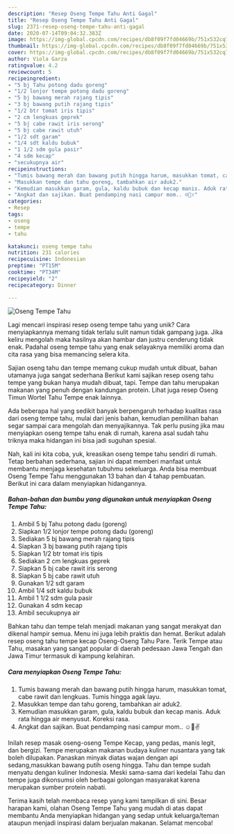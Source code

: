 ```yaml
---
description: "Resep Oseng Tempe Tahu Anti Gagal"
title: "Resep Oseng Tempe Tahu Anti Gagal"
slug: 2371-resep-oseng-tempe-tahu-anti-gagal
date: 2020-07-14T09:04:32.383Z
image: https://img-global.cpcdn.com/recipes/db8f09f7fd04669b/751x532cq70/oseng-tempe-tahu-foto-resep-utama.jpg
thumbnail: https://img-global.cpcdn.com/recipes/db8f09f7fd04669b/751x532cq70/oseng-tempe-tahu-foto-resep-utama.jpg
cover: https://img-global.cpcdn.com/recipes/db8f09f7fd04669b/751x532cq70/oseng-tempe-tahu-foto-resep-utama.jpg
author: Viola Garza
ratingvalue: 4.2
reviewcount: 5
recipeingredient:
- "5 bj Tahu potong dadu goreng"
- "1/2 lonjor tempe potong dadu goreng"
- "5 bj bawang merah rajang tipis"
- "3 bj bawang putih rajang tipis"
- "1/2 btr tomat iris tipis"
- "2 cm lengkuas geprek"
- "5 bj cabe rawit iris serong"
- "5 bj cabe rawit utuh"
- "1/2 sdt garam"
- "1/4 sdt kaldu bubuk"
- "1 1/2 sdm gula pasir"
- "4 sdm kecap"
- "secukupnya air"
recipeinstructions:
- "Tumis bawang merah dan bawang putih hingga harum, masukkan tomat, cabe rawit dan lengkuas. Tumis hingga agak layu."
- "Masukkan tempe dan tahu goreng, tambahkan air aduk2."
- "Kemudian masukkan garam, gula, kaldu bubuk dan kecap manis. Aduk rata hingga air menyusut. Koreksi rasa."
- "Angkat dan sajikan. Buat pendamping nasi campur mom.. ☺🤭✌"
categories:
- Resep
tags:
- oseng
- tempe
- tahu

katakunci: oseng tempe tahu 
nutrition: 231 calories
recipecuisine: Indonesian
preptime: "PT15M"
cooktime: "PT34M"
recipeyield: "2"
recipecategory: Dinner

---
```



![Oseng Tempe Tahu](https://img-global.cpcdn.com/recipes/db8f09f7fd04669b/751x532cq70/oseng-tempe-tahu-foto-resep-utama.jpg)

Lagi mencari inspirasi resep oseng tempe tahu yang unik? Cara menyiapkannya memang tidak terlalu sulit namun tidak gampang juga. Jika keliru mengolah maka hasilnya akan hambar dan justru cenderung tidak enak. Padahal oseng tempe tahu yang enak selayaknya memiliki aroma dan cita rasa yang bisa memancing selera kita.

Sajian oseng tahu dan tempe memang cukup mudah untuk dibuat, bahan utamanya juga sangat sederhana Berikut kami sajikan resep oseng tahu tempe yang bukan hanya mudah dibuat, tapi. Tempe dan tahu merupakan makanan yang penuh dengan kandungan protein. Lihat juga resep Oseng Timun Wortel Tahu Tempe enak lainnya.

Ada beberapa hal yang sedikit banyak berpengaruh terhadap kualitas rasa dari oseng tempe tahu, mulai dari jenis bahan, kemudian pemilihan bahan segar sampai cara mengolah dan menyajikannya. Tak perlu pusing jika mau menyiapkan oseng tempe tahu enak di rumah, karena asal sudah tahu triknya maka hidangan ini bisa jadi suguhan spesial.


Nah, kali ini kita coba, yuk, kreasikan oseng tempe tahu sendiri di rumah. Tetap berbahan sederhana, sajian ini dapat memberi manfaat untuk membantu menjaga kesehatan tubuhmu sekeluarga. Anda bisa membuat Oseng Tempe Tahu menggunakan 13 bahan dan 4 tahap pembuatan. Berikut ini cara dalam menyiapkan hidangannya.

<!--inarticleads1-->

##### Bahan-bahan dan bumbu yang digunakan untuk menyiapkan Oseng Tempe Tahu:

1. Ambil 5 bj Tahu potong dadu (goreng)
1. Siapkan 1/2 lonjor tempe potong dadu (goreng)
1. Sediakan 5 bj bawang merah rajang tipis
1. Siapkan 3 bj bawang putih rajang tipis
1. Siapkan 1/2 btr tomat iris tipis
1. Sediakan 2 cm lengkuas geprek
1. Siapkan 5 bj cabe rawit iris serong
1. Siapkan 5 bj cabe rawit utuh
1. Gunakan 1/2 sdt garam
1. Ambil 1/4 sdt kaldu bubuk
1. Ambil 1 1/2 sdm gula pasir
1. Gunakan 4 sdm kecap
1. Ambil secukupnya air


Bahkan tahu dan tempe telah menjadi makanan yang sangat merakyat dan dikenal hampir semua. Menu ini juga lebih praktis dan hemat. Berikut adalah resep oseng tahu tempe kecap Oseng-Oseng Tahu Pare. Terik Tempe atau Tahu, masakan yang sangat popular di daerah pedesaan Jawa Tengah dan Jawa Timur termasuk di kampung kelahiran. 

<!--inarticleads2-->

##### Cara menyiapkan Oseng Tempe Tahu:

1. Tumis bawang merah dan bawang putih hingga harum, masukkan tomat, cabe rawit dan lengkuas. Tumis hingga agak layu.
1. Masukkan tempe dan tahu goreng, tambahkan air aduk2.
1. Kemudian masukkan garam, gula, kaldu bubuk dan kecap manis. Aduk rata hingga air menyusut. Koreksi rasa.
1. Angkat dan sajikan. Buat pendamping nasi campur mom.. ☺🤭✌


Inilah resep masak oseng-oseng Tempe Kecap, yang pedas, manis legit, dan bergizi. Tempe merupakan makanan budaya kuliner nusantara yang tak boleh dilupakan. Panaskan minyak diatas wajan dengan api sedang,masukkan bawang putih oseng hingga. Tahu dan tempe sudah menyatu dengan kuliner Indonesia. Meski sama-sama dari kedelai Tahu dan tempe juga dikonsumsi oleh berbagai golongan masyarakat karena merupakan sumber protein nabati. 

Terima kasih telah membaca resep yang kami tampilkan di sini. Besar harapan kami, olahan Oseng Tempe Tahu yang mudah di atas dapat membantu Anda menyiapkan hidangan yang sedap untuk keluarga/teman ataupun menjadi inspirasi dalam berjualan makanan. Selamat mencoba!
